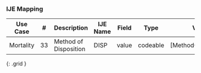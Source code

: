 ### IJE Mapping

| **Use Case** |  **#**   |  **Description**  | **IJE Name**  |  **Field**  |  **Type**  | **Value Set**  |
| :---------: | --------------- | ------------ | ------------- | ---------- | ---------- | -------------- |
| Mortality | 33 | Method of Disposition | DISP | value |codeable |[MethodOfDispositionVS] |
{: .grid }

